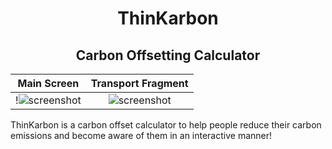 <h1 align="center"> ThinKarbon </h1> 
<h2 align="center"> Carbon Offsetting Calculator </h2> 

Main Screen                |  Transport Fragment
:-------------------------:|:-------------------------:
!![screenshot](https://github.com/oliva20/thinkarbon_app/blob/master/app-screenshots/4.png)   |  ![screenshot](https://github.com/oliva20/thinkarbon_app/blob/master/app-screenshots/3.png) 

<p> ThinKarbon is a carbon offset calculator to help people reduce their carbon emissions and become aware of them in an interactive manner! </p>
